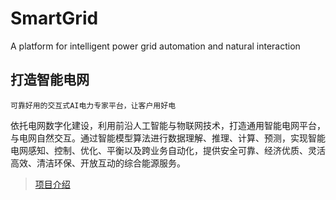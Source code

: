 # SmartGrid
A platform for intelligent power grid automation and natural interaction

## 打造智能电网

```
可靠好用的交互式AI电力专家平台，让客户用好电
```

依托电网数字化建设，利用前沿人工智能与物联网技术，打造通用智能电网平台，与电网自然交互。通过智能模型算法进行数据理解、推理、计算、预测，实现智能电网感知、控制、优化、平衡以及跨业务自动化，提供安全可靠、经济优质、灵活高效、清洁环保、开放互动的综合能源服务。

> [项目介绍](./项目介绍.pdf)
